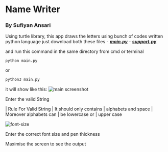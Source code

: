 # Name Writer
### By Sufiyan Ansari

Using turtle library, this app draws the letters using bunch of codes written python language
just download both these files 
	- [***main.py***]()
  	- [***support.py***]()

and run this command in the same directory from cmd or terminal

```
python main.py
```

or 

```sh
python3 main.py
```

it will show like this:
![main screenshot](\\link)

Enter the valid String

| Rule For Valid String
| It should only contains
| alphabets and space
| Moreover alphabets can
| be lowercase or
| upper case

![font-size](link)

Enter the correct font size and pen thickness

Maximise the screen to see the output
 
